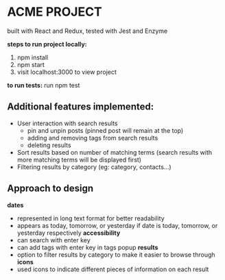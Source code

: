 

# ACME PROJECT
built with React and Redux, tested with Jest and Enzyme

**steps to run project locally:**
1. npm install
2. npm start
3. visit localhost:3000 to view project

**to run tests:**
run npm test

## Additional features implemented:
 * User interaction with search results 
     * pin and unpin posts (pinned post will remain at the top)
     * adding and removing tags from search results
     * deleting results
 * Sort results based on number of matching terms (search results with more matching terms will be displayed first) 
 * Filtering results by category (eg: category, contacts...)
 
## Approach to design
**dates** 
 * represented in long text format for better readability 
 * appears as today, tomorrow, or yesterday if date is today, tomorrow, or yesterday respectively
**accessibility**
 * can search with enter key
 * can add tags with enter key in tags popup
**results**
 * option to filter results by category to make it easier to browse through
**icons**
 * used icons to indicate different pieces of information on each result
